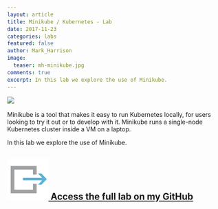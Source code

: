```yaml
---
layout: article
title: Minikube / Kubernetes - Lab 
date: 2017-11-23
categories: labs
featured: false
author: Mark_Harrison
image:
  teaser: mh-minikube.jpg
comments: true
excerpt: In this lab we explore the use of Minikube. 
---
```

![](https://github.com/markharrisonuk/Lab_Minikube/raw/master/Images/Minikube.png)

Minikube is a tool that makes it easy to run Kubernetes locally, for users looking to try it out or to develop with it. Minikube runs a single-node Kubernetes cluster inside a VM on a laptop.

In this lab we explore the use of Minikube.

## [![link](/images/icons/link.svg) Access the full lab on my GitHub](https://github.com/markharrisonuk/Lab_Minikube/blob/master/README.md)
